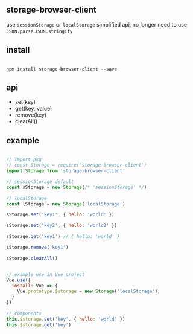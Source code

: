 ## storage-browser-client

use `sessionStorage` or `localStorage`
simplified api, no longer need to use `JSON.parse` `JSON.stringify`

## install

```shell

npm install storage-browser-client --save

```

## api

- set(key)
- get(key, value)
- remove(key)
- clearAll()


## example

```javascript

// import pkg
// const Storage = require('storage-browser-client')
import Storage from 'storage-browser-client'

// sessionStorage default
const sStorage = new Storage(/* 'sessionStorage' */)

// localStorage
const lStorage = new Storage('localStorage')

sStorage.set('key1', { hello: 'world' })

sStorage.set('key2', { hello: 'world2' })

sStorage.get('key1') // { hello: 'world' }

sStorage.remove('key1')

sStorage.clearAll()


// example use in Vue project
Vue.use({
  install: Vue => {
    Vue.prototype.$storage = new Storage('localStorage');
  }
})

// components
this.$storage.set('key', { hello: 'world' })
this.$storage.get('key')


```
